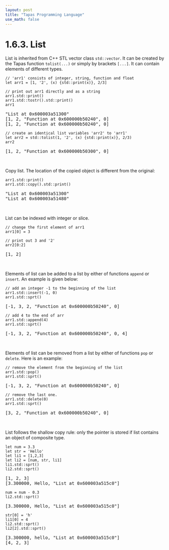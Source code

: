 ```yaml
---
layout: post
title: "Tapas Programming Language"
use_math: false
---
```




# 1.6.3. List

List is inherited from C++ STL vector class ``std::vector``. It can be created by the Tapas function ``tolist(...)`` or simply by brackets ``[...]``.  It can contain elements of different types.

```
// 'arr1' consists of integer, string, function and float
let arr1 = [1, '2', (x) {std::print(x)}, 2/3]

// print out arr1 directly and as a string
arr1.std::print()
arr1.std::tostr().std::print()
arr1
```
<pre class='Tapas-Return'>
"List at 0x600003a51300"
[1, 2, "Function at 0x600000b50240", 0]
[1, 2, "Function at 0x600000b50240", 0]
</pre>

```
// create an identical list variables 'arr2' to 'arr1'
let arr2 = std::tolist(1, '2', (x) {std::print(x)}, 2/3)
arr2
```
<pre class='Tapas-Return'>
[1, 2, "Function at 0x600000b50300", 0]
</pre>
<br>

Copy list. The location of the copied object is different from the original:

```
arr1.std::print()
arr1.std::copy().std::print()
```
<pre class='Tapas-Return'>
"List at 0x600003a51300"
"List at 0x600003a51480"
</pre>
<br>

List can be indexed with integer or slice.

```
// change the first element of arr1
arr1[0] = 3

// print out 3 and '2'
arr2[0:2]
```
<pre class='Tapas-Return'>
[1, 2]
</pre>
<br>

Elements of list can be added to a list by either of functions ``append`` or ``insert``. An example is given below:

```
// add an integer -1 to the beginning of the list
arr1.std::insert(-1, 0)
arr1.std::sprt()
```
<pre class='Tapas-Return'>
[-1, 3, 2, "Function at 0x600000b50240", 0]
</pre>
```
// add 4 to the end of arr
arr1.std::append(4)
arr1.std::sprt()
```
<pre class='Tapas-Return'>
[-1, 3, 2, "Function at 0x600000b50240", 0, 4]
</pre>
<br>

Elements of list can be removed from a list by either of functions ``pop`` or ``delete``. Here is an example:

```
// remove the element from the beginning of the list
arr1.std::pop()
arr1.std::sprt()
```
<pre class='Tapas-Return'>
[-1, 3, 2, "Function at 0x600000b50240", 0]
</pre>

```
// remove the last one.
arr1.std::delete(0)
arr1.std::sprt()
```
<pre class='Tapas-Return'>
[3, 2, "Function at 0x600000b50240", 0]
</pre>

<br>

List follows the shallow copy rule: only the pointer is stored if list contains an object of composite type.

```
let num = 3.3
let str = 'Hello'
let li1 = [1,2,3]
let li2 = [num, str, li1]
li1.std::sprt()
li2.std::sprt()
```
<pre class='Tapas-Return'>
[1, 2, 3]
[3.300000, Hello, "List at 0x600003a515c0"]
</pre>
```
num = num - 0.3
li2.std::sprt()
```
<pre class='Tapas-Return'>
[3.300000, Hello, "List at 0x600003a515c0"]
</pre>

```
str[0] = 'h'
li1[0] = 4
li2.std::sprt()
li2[2].std::sprt()
```
<pre class='Tapas-Return'>
[3.300000, hello, "List at 0x600003a515c0"]
[4, 2, 3]
</pre>
<br>

